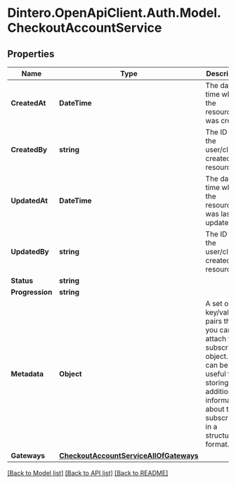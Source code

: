 # Dintero.OpenApiClient.Auth.Model.CheckoutAccountService

## Properties

Name | Type | Description | Notes
------------ | ------------- | ------------- | -------------
**CreatedAt** | **DateTime** | The date-time when the resource was created  | [optional] [readonly] 
**CreatedBy** | **string** | The ID of the user/client created the resource  | [optional] [readonly] 
**UpdatedAt** | **DateTime** | The date-time when the resource was last updated  | [optional] [readonly] 
**UpdatedBy** | **string** | The ID of the user/client created the resource  | [optional] [readonly] 
**Status** | **string** |  | [optional] 
**Progression** | **string** |  | [optional] 
**Metadata** | **Object** | A set of key/value pairs that you can attach to a subscription object. It can be useful for storing additional information about the subscription in a structured format.  | [optional] 
**Gateways** | [**CheckoutAccountServiceAllOfGateways**](CheckoutAccountServiceAllOfGateways.md) |  | [optional] 

[[Back to Model list]](../README.md#documentation-for-models) [[Back to API list]](../README.md#documentation-for-api-endpoints) [[Back to README]](../README.md)

